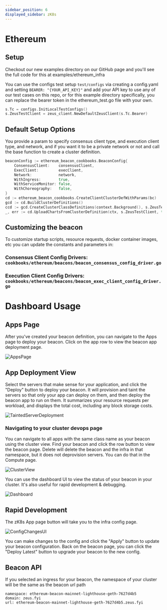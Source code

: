 ```yaml
---
sidebar_position: 6
displayed_sidebar: zK8s
---
```


# Ethereum

## Setup

Checkout our new examples directory on our GitHub page and you'll see the full code for this at examples/ethereum_infra

You can use the configs test setup `test/configs` via creating a config.yaml and setting `BEARER: "{YOUR_API_KEY}"`
and add your API key to use any of our test cases on this repo, or for this example directory specifically,
you can replace the bearer token in the ethereum_test.go file with your own.

```go
s.Tc = configs.InitLocalTestConfigs()
s.ZeusTestClient = zeus_client.NewDefaultZeusClient(s.Tc.Bearer)
```

## Default Setup Options

You provide a param to specify consensus client type, and execution client type, and network, and if
you want it to be a private network or not and call the base function to create a cluster definition.

```go
beaconConfig := ethereum_beacon_cookbooks.BeaconConfig{
    ConsensusClient:    consensusClient,
    ExecClient:         execClient,
    Network:            network,
    WithIngress:        true,
    WithServiceMonitor: false,
    WithChoreography:   false,
}
cd := ethereum_beacon_cookbooks.CreateClientClusterDefWithParams(bc)
gcd := cd.BuildClusterDefinitions()
ccd := gcd.CreateClusterClassDefinitions(context.Background(), s.ZeusTestClient)
_, err := cd.UploadChartsFromClusterDefinition(ctx, s.ZeusTestClient, true)
```

## Customizing the beacon

To customize startup scripts, resource requests, docker container images, etc you can update the constants and
parameters in:

### Consensus Client Config Drivers: `cookbooks/ethereum/beacons/beacon_consensus_config_driver.go`

### Execution Client Config Drivers: `cookbooks/ethereum/beacons/beacon_exec_client_config_driver.go`

# Dashboard Usage

## Apps Page

After you've created your beacon definition, you can navigate to the Apps page to deploy your beacon. Click on the
app row to view the beacon app deployment page.

![AppsPage](https://github.com/zeus-fyi/zeus/assets/17446735/5d0066d0-9e14-4a1b-989f-35ca9f741fd3)

## App Deployment View

Select the servers that make sense for your application, and click the "Deploy" button to deploy your beacon.
It will provision and taint the servers so that only your app can deploy on them, and then deploy the beacon app to run on them.
It summarizes your resource requests per workload, and displays the total cost, including any block storage costs.

![TaintedServerDeployment](https://github.com/zeus-fyi/zeus/assets/17446735/dc968bcf-c124-4df0-908e-bc0358b51ddc)

### Navigating to your cluster devops page

You can navigate to all apps with the same class name as your beacon using the cluster view. Find your beacon and click
the row button to view the beacon page. Delete will delete the beacon and the infra in that namespace,
but it does not deprovision servers. You can do that in the Compute page.

![ClusterView](https://github.com/zeus-fyi/zeus/assets/17446735/569f0daa-04dd-457b-a32f-ed57351d1f7b)

You can use the dashboard UI to view the status of your beacon in your cluster. It's also useful for
rapid development & debugging.

![Dashboard](https://github.com/zeus-fyi/zeus/assets/17446735/30869445-89b9-4bd6-bf1f-28c8154fd17f)

## Rapid Development

The zK8s App page button will take you to the infra config page.

![ConfigChangesUI](https://github.com/zeus-fyi/zeus/assets/17446735/69aec498-3679-4e74-ab84-acab0c5fb54f)

You can make changes to the config and click the "Apply" button to update your beacon configuration. Back on the beacon
page, you can click the "Deploy Latest" button to upgrade your beacon to the new config.

## Beacon API

If you selected an ingress for your beacon, the namespace of your cluster will be the same as the beacon url path

    namespace: ethereum-beacon-mainnet-lighthouse-geth-7627d4b5
    domain: zeus.fyi
    url: ethereum-beacon-mainnet-lighthouse-geth-7627d4b5.zeus.fyi